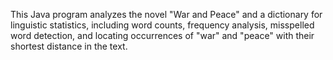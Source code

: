 This Java program analyzes the novel "War and Peace" and a dictionary for linguistic statistics, including word counts, frequency analysis, misspelled word detection, and locating occurrences of "war" and "peace" with their shortest distance in the text. 
